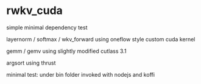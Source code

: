 # rwkv_cuda

simple minimal dependency test

layernorm / softmax / wkv_forward using oneflow style custom cuda kernel

gemm / gemv using slightly modified cutlass 3.1

argsort using thrust

minimal test: under bin folder invoked with nodejs and koffi